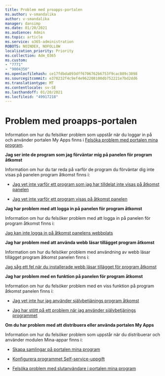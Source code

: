 ```yaml
---
title: Problem med proapps-portalen
ms.author: v-smandalika
author: v-smandalika
manager: dansimp
ms.date: 01/20/2021
ms.audience: Admin
ms.topic: article
ms.service: o365-administration
ROBOTS: NOINDEX, NOFOLLOW
localization_priority: Priority
ms.collection: Adm_O365
ms.custom:
- "7771"
- "9004350"
ms.openlocfilehash: ce17fdbda093dff6706762b6753f9cac889c3098
ms.sourcegitcommit: e378232f4c9ef4e962208100db752221e7bd2dd6
ms.translationtype: MT
ms.contentlocale: sv-SE
ms.lasthandoff: 01/20/2021
ms.locfileid: "49917218"
---
```

# <a name="myapps-portal-issues"></a>Problem med proapps-portalen

Information om hur du felsöker problem som uppstår när du loggar in på och använder portalen My Apps finns i [Felsöka problem med portalen mina program](https://docs.microsoft.com/azure/active-directory/user-help/my-apps-portal-end-user-troubleshoot).

**Jag ser inte de program som jag förväntar mig på panelen för program åtkomst**

Information om hur du tar reda på varför de program du förväntar dig inte visas på panelen program åtkomst finns i:

- [Jag vet inte varför ett program som jag har tilldelat inte visas på åtkomst panelen](https://docs.microsoft.com/azure/active-directory/application-access-panel-unexpected-application-not-appearing/)
     
- [Jag vet inte varför ett program visas på åtkomst panelen](https://docs.microsoft.com/azure/active-directory/application-access-panel-unexpected-application-appears/)

**Jag har problem med att logga in på panelen för program åtkomst**

Information om hur du felsöker problem med att logga in på panelen för program åtkomst finns i:

[Jag kan inte logga in på åtkomst panelens webbplats](https://docs.microsoft.com/azure/active-directory/manage-apps/application-sign-in-other-problem-access-panel)

**Jag har problem med att använda webb läsar tillägget program åtkomst**

Information om hur du felsöker problem med användning av webb läsar tillägget program åtkomst panelen finns i:

[Jag såg ett fel när du installerade webb läsar tillägget för program åtkomst](https://docs.microsoft.com/azure/active-directory/application-access-panel-extension-problem-installing/)

**Jag har problem med en funktion på panelen för program åtkomst**

Information om hur du felsöker problem med en viss funktion på program åtkomst panelen finns i:

- [Jag vet inte hur jag använder självbetjänings program åtkomst](https://docs.microsoft.com/azure/active-directory/manage-apps/access-panel-manage-self-service-access) 

- [Jag har stött på ett problem när jag använder självbetjänings programmet](https://docs.microsoft.com/azure/active-directory/manage-apps/access-panel-manage-self-service-access)
    
**Om du har problem med att distribuera eller använda portalen My Apps**

Information om hur du felsöker problem som uppstår när du distribuerar och använder modulen Mina-appar finns i:

- [Skapa samlingar på portalen mina program](https://docs.microsoft.com/azure/active-directory/manage-apps/access-panel-collections) 
    
- [Konfigurera programmet Self-service-uppgift](https://docs.microsoft.com/azure/active-directory/manage-apps/manage-self-service-access)
     
- [Felsöka problem med slutanvändare i portalen mina program](https://docs.microsoft.com/azure/active-directory/user-help/my-apps-portal-end-user-troubleshoot)




